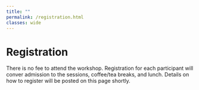 ```yaml
---
title: ""
permalink: /registration.html
classes: wide
---
```



# Registration
There is no fee to attend the workshop. Registration for each participant will conver admission to the sessions,
coffee/tea breaks, and lunch. Details on how to register will be posted on this page shortly.